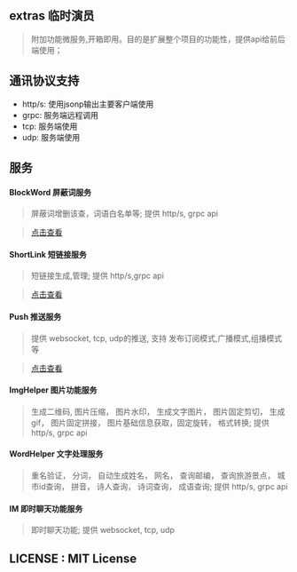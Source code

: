 ## extras 临时演员
> 附加功能微服务,开箱即用。目的是扩展整个项目的功能性，提供api给前后端使用；

## 通讯协议支持
- http/s: 使用jsonp输出主要客户端使用
- grpc: 服务端远程调用
- tcp: 服务端使用
- udp: 服务端使用

## 服务

#### BlockWord 屏蔽词服务
> 屏蔽词增删该查，词语白名单等; 提供 http/s, grpc api

>  [点击查看](https://github.com/mangenotwork/extras/tree/master/apps/BlockWord)

#### ShortLink 短链接服务
>  短链接生成,管理; 提供 http/s,grpc api

>  [点击查看](https://github.com/mangenotwork/extras/tree/master/apps/ShortLink)

#### Push 推送服务
> 提供 websocket, tcp, udp的推送, 支持 发布订阅模式,广播模式,组播模式等

>  [点击查看](https://github.com/mangenotwork/extras/tree/master/apps/Push)

#### ImgHelper 图片功能服务
> 生成二维码, 图片压缩， 图片水印， 生成文字图片， 图片固定剪切， 生成gif， 图片固定拼接， 图片基础信息获取，固定旋转， 格式转换;
> 提供 http/s, grpc api

#### WordHelper 文字处理服务
> 重名验证， 分词， 自动生成姓名， 网名， 查询邮编， 查询旅游景点， 城市id查询， 拼音， 诗人查询， 诗词查询， 成语查询;
> 提供 http/s, grpc api

#### IM 即时聊天功能服务
> 即时聊天功能; 提供 websocket, tcp, udp


## LICENSE : MIT License



